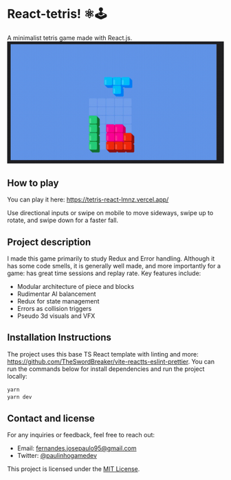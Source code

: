 # React-tetris! ⚛️🕹️

A minimalist tetris game made with React.js.
![Preview](preview.gif)

## How to play

You can play it here: https://tetris-react-lmnz.vercel.app/

Use directional inputs or swipe on mobile to move sideways, swipe up to rotate, and swipe down for a faster fall.

## Project description

I made this game primarily to study Redux and Error handling. Although it has some code smells, it is generally well made, and more importantly for a game: has great time sessions and replay rate. Key features include:

- Modular architecture of piece and blocks
- Rudimentar AI balancement
- Redux for state management
- Errors as collision triggers
- Pseudo 3d visuals and VFX

## Installation Instructions

The project uses this base TS React template with linting and more: https://github.com/TheSwordBreaker/vite-reactts-eslint-prettier. You can run the commands below for install dependencies and run the project locally:

```bash
yarn
yarn dev
```

## Contact and license

For any inquiries or feedback, feel free to reach out:

- Email: [fernandes.josepaulo95@gmail.com](mailto:fernandes.josepaulo95@gmail.com)
- Twitter: [@paulinhogamedev](https://twitter.com/paulinhogamedev)

This project is licensed under the [MIT License](LICENSE).

